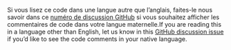<span data-ttu-id="a4b8f-101">Si vous lisez ce code dans une langue autre que l’anglais, faites-le nous savoir dans ce [numéro de discussion GitHub](https://github.com/aspnet/AspNetCore.Docs/issues/16455) si vous souhaitez afficher les commentaires de code dans votre langue maternelle.</span><span class="sxs-lookup"><span data-stu-id="a4b8f-101">If you are reading this in a language other than English, let us know in this [GitHub discussion issue](https://github.com/aspnet/AspNetCore.Docs/issues/16455) if you’d like to see the code comments in your native language.</span></span>